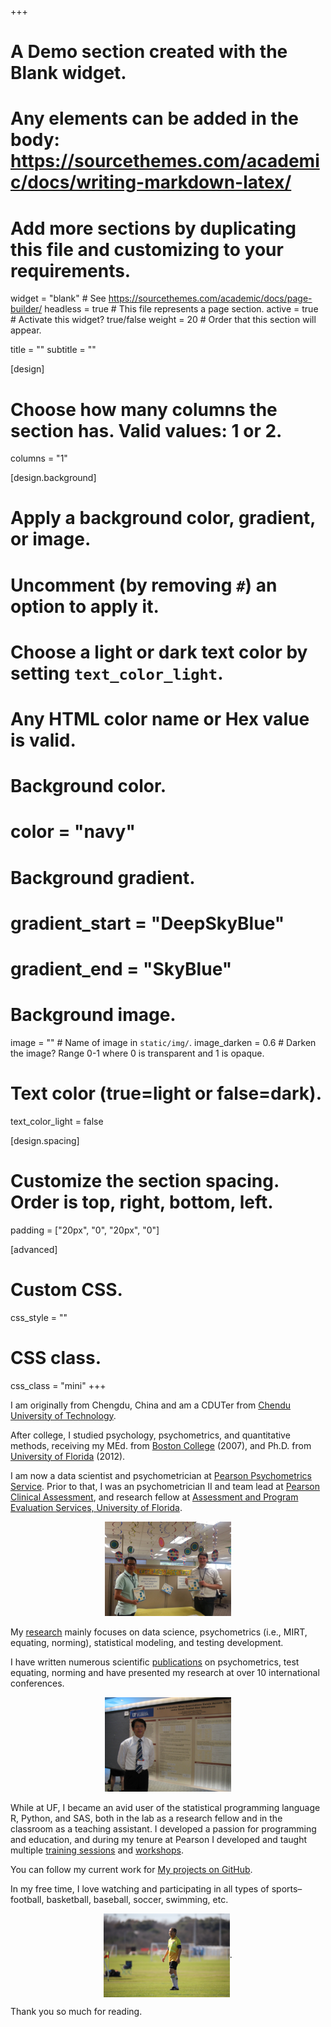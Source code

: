 +++
# A Demo section created with the Blank widget.
# Any elements can be added in the body: https://sourcethemes.com/academic/docs/writing-markdown-latex/
# Add more sections by duplicating this file and customizing to your requirements.

widget = "blank"  # See https://sourcethemes.com/academic/docs/page-builder/
headless = true  # This file represents a page section.
active = true # Activate this widget? true/false
weight = 20  # Order that this section will appear.

title = ""
subtitle = ""

[design]
  # Choose how many columns the section has. Valid values: 1 or 2.
  columns = "1"

[design.background]
  # Apply a background color, gradient, or image.
  #   Uncomment (by removing `#`) an option to apply it.
  #   Choose a light or dark text color by setting `text_color_light`.
  #   Any HTML color name or Hex value is valid.

  # Background color.
  # color = "navy"
  
  # Background gradient.
  # gradient_start = "DeepSkyBlue"
  # gradient_end = "SkyBlue"
  
  # Background image.
  image = ""  # Name of image in `static/img/`.
  image_darken = 0.6  # Darken the image? Range 0-1 where 0 is transparent and 1 is opaque.

  # Text color (true=light or false=dark).
  text_color_light = false

[design.spacing]
  # Customize the section spacing. Order is top, right, bottom, left.
  padding = ["20px", "0", "20px", "0"]

[advanced]
 # Custom CSS. 
 css_style = ""
 
 # CSS class.
 css_class = "mini"
+++


I am originally from Chengdu, China and am a CDUTer from [Chendu University of Technology](https://www.cdut.edu.cn/). 

After college, I studied psychology, psychometrics, and quantitative methods, receiving my MEd. from [Boston College](https://www.bc.edu/) (2007), and Ph.D. from [University of Florida](https://www.uf.edu/) (2012). 

I am now a data scientist and psychometrician at [Pearson Psychometrics Service](https://www.pearson.com/). 
Prior to that, I was an psychometrician II and team lead at [Pearson Clinical Assessment](https://www.pearsonassessments.com/professional-assessments.html), and research fellow at [Assessment and Program Evaluation Services, University of Florida](https://education.ufl.edu/capes/).

<p align="center">
	<img src="wisc5_int.jpg" class="center-block" alt="One assessment project I led is published" style="width:40%;height:20%;">
</p>

My [research](https://www.github.com/zhangou888) mainly focuses on data science, psychometrics (i.e., MIRT, equating, norming), statistical modeling, and testing development.

I have written numerous scientific [publications](/publication) on psychometrics, test equating, norming and have presented my research at over 10 international conferences.

<p align="center">
	<img src="ncme_2011.JPG" class="center-block" alt="NCME 2011 Poster" style="width:40%;height:20%;">
</p>

While at UF, I became an avid user of the statistical programming language R, Python, and SAS, both in the lab as a research fellow and in the classroom as a teaching assistant. I developed a passion for programming and education, and during my tenure at Pearson I developed and taught multiple 
[training sessions](/categories/talks/) and [workshops](/categories/workshop/).

You can follow my current work for [My projects on GitHub](https://github.com/zhangou888). 

In my free time, I love watching and participating in all types of sports–football, basketball, baseball, soccer, swimming, etc. 

<p align="center">
	<img align="center" src="soccer.jpg" class="center-block" alt="Play soccer 2020" style="width:40%;height:25%;">. 
</p>
Thank you so much for reading.


